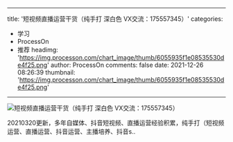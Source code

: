 
---
title: '短视频直播运营干货（纯手打 深白色 VX交流：175557345）'
categories: 
 - 学习
 - ProcessOn
 - 推荐
headimg: 'https://img.processon.com/chart_image/thumb/6055935f1e08535530de4f25.png'
author: ProcessOn
comments: false
date: 2021-12-26 08:26:39
thumbnail: 'https://img.processon.com/chart_image/thumb/6055935f1e08535530de4f25.png'
---

<div>   
<img class="thumb" alt="短视频直播运营干货（纯手打  深白色  VX交流：175557345）" src="https://img.processon.com/chart_image/thumb/6055935f1e08535530de4f25.png" referrerpolicy="no-referrer">
<p>20210320更新，多年自媒体、抖音短视频、直播运营经验积累，纯手打（短视频运营、直播运营、抖音运营、主播培养、抖音s..</p>  
</div>
            